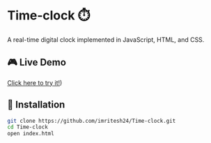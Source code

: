 # Time‑clock ⏱️

A real-time digital clock implemented in JavaScript, HTML, and CSS.

## 🎮 Live Demo

[Click here to try it!](https://imritesh24.github.io/Time-clock/))

## 🔧 Installation
```bash
git clone https://github.com/imritesh24/Time-clock.git
cd Time-clock
open index.html


